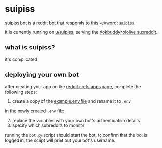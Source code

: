 # suipiss

suipiss bot is a reddit bot that responds to this keyword: `suipiss`.

it is currently running on [u/suipiss](https://www.reddit.com/user/suipiss), serving the [r/okbuddyhololive subreddit](https://www.reddit.com/r/okbuddyhololive/).

## what is suipiss?

it's complicated

## deploying your own bot

after creating your app on the [reddit prefs apps page](https://www.reddit.com/prefs/apps), complete the following steps:

1. create a copy of the [example.env file](/example.env) and rename it to `.env`

in the newly created `.env` file:

2. replace the variables with your own bot's authentication details
3. specify which subreddits to monitor

running the `bot.py` script should start the bot. to confirm that the bot is logged in, the script will print out your bot's username.